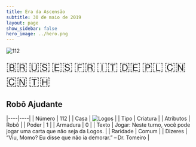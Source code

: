 ```yaml
---
title: Era da Ascensão
subtitle: 30 de maio de 2019
layout: page
show_sidebar: false
hero_image: ../hero.png
---
```


![112](https://mastervault-storage-prod.s3.amazonaws.com/media/card_front/pt/435_112_MP58GX38RV3_pt.png)

<span title="Português" style="font-size: 32px;cursor: pointer;" onclick="javascript:document.querySelector('img[alt=\'112\']').src=document.querySelector('img[alt=\'112\']').src.replace(/card_front\/[^/]+/, 'card_front/pt').replace(/_[^/.0-9]+\.png/, '_pt.png')">🇧🇷</span>
<span title="English" style="font-size: 32px;cursor: pointer;" onclick="javascript:document.querySelector('img[alt=\'112\']').src=document.querySelector('img[alt=\'112\']').src.replace(/card_front\/[^/]+/, 'card_front/en').replace(/_[^/.0-9]+\.png/, '_en.png')">🇺🇸</span>
<span title="Español" style="font-size: 32px;cursor: pointer;" onclick="javascript:document.querySelector('img[alt=\'112\']').src=document.querySelector('img[alt=\'112\']').src.replace(/card_front\/[^/]+/, 'card_front/es').replace(/_[^/.0-9]+\.png/, '_es.png')">🇪🇸</span>
<span title="Français" style="font-size: 32px;cursor: pointer;" onclick="javascript:document.querySelector('img[alt=\'112\']').src=document.querySelector('img[alt=\'112\']').src.replace(/card_front\/[^/]+/, 'card_front/fr').replace(/_[^/.0-9]+\.png/, '_fr.png')">🇫🇷</span>
<span title="Italiano" style="font-size: 32px;cursor: pointer;" onclick="javascript:document.querySelector('img[alt=\'112\']').src=document.querySelector('img[alt=\'112\']').src.replace(/card_front\/[^/]+/, 'card_front/it').replace(/_[^/.0-9]+\.png/, '_it.png')">🇮🇹</span>
<span title="Deutsche" style="font-size: 32px;cursor: pointer;" onclick="javascript:document.querySelector('img[alt=\'112\']').src=document.querySelector('img[alt=\'112\']').src.replace(/card_front\/[^/]+/, 'card_front/de').replace(/_[^/.0-9]+\.png/, '_de.png')">🇩🇪</span>
<span title="Polskie" style="font-size: 32px;cursor: pointer;" onclick="javascript:document.querySelector('img[alt=\'112\']').src=document.querySelector('img[alt=\'112\']').src.replace(/card_front\/[^/]+/, 'card_front/pl').replace(/_[^/.0-9]+\.png/, '_pl.png')">🇵🇱</span>
<span title="简体中文" style="font-size: 32px;cursor: pointer;" onclick="javascript:document.querySelector('img[alt=\'112\']').src=document.querySelector('img[alt=\'112\']').src.replace(/card_front\/[^/]+/, 'card_front/zh-hans').replace(/_[^/.0-9]+\.png/, '_zh-hans.png')">🇨🇳</span>
<span title="繁體中文" style="font-size: 32px;cursor: pointer;" onclick="javascript:document.querySelector('img[alt=\'112\']').src=document.querySelector('img[alt=\'112\']').src.replace(/card_front\/[^/]+/, 'card_front/zh-hant').replace(/_[^/.0-9]+\.png/, '_zh-hant.png')">🇨🇳</span>
<span title="ไทย" style="font-size: 32px;cursor: pointer;" onclick="javascript:document.querySelector('img[alt=\'112\']').src=document.querySelector('img[alt=\'112\']').src.replace(/card_front\/[^/]+/, 'card_front/th').replace(/_[^/.0-9]+\.png/, '_th.png')">🇹🇭</span>

## Robô Ajudante

|----|----|
| Número | 112 |
| Casa | ![Logos](https://archonarcana.com/images/thumb/c/ce/Logos.png/22px-Logos.png "Logos") |
| Tipo | Criatura |
| Atributos | Robô |
| Poder | 1 |
| Armadura | 0 |
| Texto | Jogar: Neste turno, você pode jogar uma carta que não seja da Logos. |
| Raridade | Comum |
| Dizeres | “Viu, Momo? Eu disse que não ia demorar.”  – Dr. Tomeiro |
